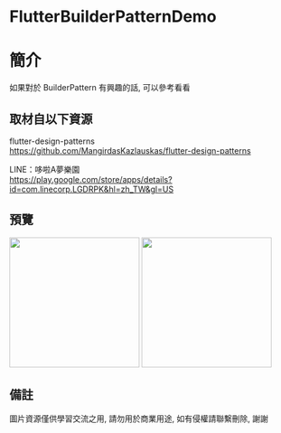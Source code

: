# FlutterBuilderPatternDemo

簡介
==================================
如果對於 BuilderPattern 有興趣的話, 可以參考看看                                 

取材自以下資源
--------
flutter-design-patterns                                                                 
https://github.com/MangirdasKazlauskas/flutter-design-patterns     
                  		
LINE：哆啦A夢樂園                                                                 
https://play.google.com/store/apps/details?id=com.linecorp.LGDRPK&hl=zh_TW&gl=US     

預覽
--------
<p align="left">
  <img src="https://i.imgur.com/BoTlOFp.png" height="230"/>
  <img src="https://i.imgur.com/mFdq6zP.png" height="230"/>
</p> 

備註
--------
圖片資源僅供學習交流之用, 請勿用於商業用途, 如有侵權請聯繫刪除, 謝謝
